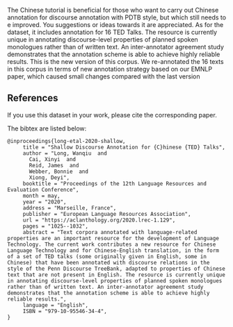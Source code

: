 The Chinese tutorial is beneficial for those who want to carry out Chinese annotation for discourse annotation with PDTB style, but which still needs to e improved. You suggestions or ideas towards it are appreciated.  As for the dataset, it includes annotation for 16 TED Talks. The resource is currently unique in annotating discourse-level properties of planned spoken monologues rather than of written text. An inter-annotator agreement study demonstrates that the annotation scheme is able to achieve highly reliable results. 
This is the new version of this corpus. We re-annotated the 16 texts in this corpus in terms of new annotation strategy based on our EMNLP paper, which caused small changes compared with the last version 


## References

If you use this dataset in your work, please cite the corresponding paper.

The bibtex are listed below:

```
@inproceedings{long-etal-2020-shallow,
     title = "Shallow Discourse Annotation for {C}hinese {TED} Talks",
     author = "Long, Wanqiu  and
       Cai, Xinyi  and
       Reid, James  and
       Webber, Bonnie  and
       Xiong, Deyi",
     booktitle = "Proceedings of the 12th Language Resources and Evaluation Conference",
     month = may,
     year = "2020",
     address = "Marseille, France",
     publisher = "European Language Resources Association",
     url = "https://aclanthology.org/2020.lrec-1.129",
     pages = "1025--1032",
     abstract = "Text corpora annotated with language-related properties are an important resource for the development of Language Technology. The current work contributes a new resource for Chinese Language Technology and for Chinese-English translation, in the form of a set of TED talks (some originally given in English, some in Chinese) that have been annotated with discourse relations in the style of the Penn Discourse TreeBank, adapted to properties of Chinese text that are not present in English. The resource is currently unique in annotating discourse-level properties of planned spoken monologues rather than of written text. An inter-annotator agreement study demonstrates that the annotation scheme is able to achieve highly reliable results.",
     language = "English",
     ISBN = "979-10-95546-34-4",
}
```
